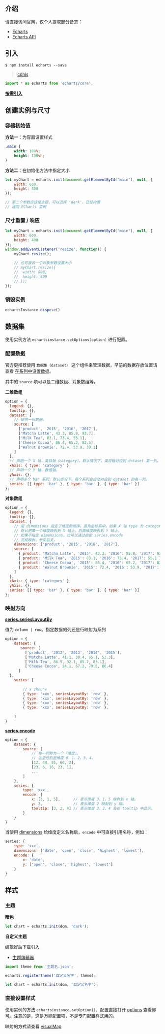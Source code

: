 ## 介绍

请直接访问官网，仅个人提取部分备忘：

- [Echarts](https://echarts.apache.org/handbook/zh/)
- [Echarts API](https://echarts.apache.org/zh/api.html#echarts)



## 引入

```shell
$ npm install echarts --save
```

> [cdnjs](https://cdnjs.com/libraries/echarts)

```js
import * as echarts from 'echarts/core';
```

[**按需引入**](https://echarts.apache.org/handbook/zh/basics/import/#%E6%8C%89%E9%9C%80%E5%BC%95%E5%85%A5-echarts-%E5%9B%BE%E8%A1%A8%E5%92%8C%E7%BB%84%E4%BB%B6)



## 创建实例与尺寸

### 容器初始值

**方法一**：为容器设置样式

```css
.main {
    width: 100%;
    height: 100vh;
}
```

**方法二**：在初始化方法中指定大小

```js
let myChart = echarts.init(document.getElementById("main"), null, {
	width: 600,
	height: 400
});

// 第二个参数应该是主题，可以选择 'dark'，已经内置
// 返回 ECharts 实例
```



### 尺寸重置 / 响应

```js
let myChart = echarts.init(document.getElementById("main"), null, {
	width: 600,
	height: 400
});
window.addEventListener('resize', function() {
    myChart.resize();
    
    // 也可接收一个对象参数设置大小
    // myChart.resize({
  	//	width: 800,
  	//	height: 400
	// });
});
```



### 销毁实例

```js
echartsInstance.dispose()
```



## 数据集

使用实例方法 `echartsinstance.setOptions(option)` 进行配置。

### 配置数据

官方更推荐使用 `数据集（dataset）` 这个组件来管理数据，早前的数据存放位置请查看 [在系列中设置数据](https://echarts.apache.org/handbook/zh/concepts/dataset#在系列中设置数据)。

其中的 `source` 项可以是二维数组、对象数组等。

**二维数组**

```js
option = {
  legend: {},
  tooltip: {},
  dataset: {
    // 提供一份数据。
    source: [
      ['product', '2015', '2016', '2017'],
      ['Matcha Latte', 43.3, 85.8, 93.7],
      ['Milk Tea', 83.1, 73.4, 55.1],
      ['Cheese Cocoa', 86.4, 65.2, 82.5],
      ['Walnut Brownie', 72.4, 53.9, 39.1]
    ]
  },
  // 声明一个 X 轴，类目轴（category）。默认情况下，类目轴对应到 dataset 第一列。
  xAxis: { type: 'category' },
  // 声明一个 Y 轴，数值轴。
  yAxis: {},
  // 声明多个 bar 系列，默认情况下，每个系列会自动对应到 dataset 的每一列。
  series: [{ type: 'bar' }, { type: 'bar' }, { type: 'bar' }]
};
```

**对象数组**

```js
option = {
  legend: {},
  tooltip: {},
  dataset: {
    // 用 dimensions 指定了维度的顺序。直角坐标系中，如果 X 轴 type 为 category，
    // 默认把第一个维度映射到 X 轴上，后面维度映射到 Y 轴上。
    // 如果不指定 dimensions，也可以通过指定 series.encode
    // 完成映射，参见后文。
    dimensions: ['product', '2015', '2016', '2017'],
    source: [
      { product: 'Matcha Latte', '2015': 43.3, '2016': 85.8, '2017': 93.7 },
      { product: 'Milk Tea', '2015': 83.1, '2016': 73.4, '2017': 55.1 },
      { product: 'Cheese Cocoa', '2015': 86.4, '2016': 65.2, '2017': 82.5 },
      { product: 'Walnut Brownie', '2015': 72.4, '2016': 53.9, '2017': 39.1 }
    ]
  },
  xAxis: { type: 'category' },
  yAxis: {},
  series: [{ type: 'bar' }, { type: 'bar' }, { type: 'bar' }]
};
```



### 映射方向

[**series.seriesLayoutBy**](https://echarts.apache.org/zh/option.html#series-line.seriesLayoutBy)

值为 ` column | row `。指定数据的列还是行映射为系列

```js
option = {
    dataset: {
       source: [
         ['product', '2012', '2013', '2014', '2015'],
         ['Matcha Latte', 41.1, 30.4, 65.1, 53.3],
         ['Milk Tea', 86.5, 92.1, 85.7, 83.1],
         ['Cheese Cocoa', 24.1, 67.2, 79.5, 86.4]
      ]
  },
    series: [
        
        // x zhou'w
        { type: 'xxx', seriesLayoutBy: 'row' },
        { type: 'xxx', seriesLayoutBy: 'row' },
        { type: 'xxx', seriesLayoutBy: 'row' },
        { type: 'xxx', seriesLayoutBy: 'row' },
        
    ]
}
```



[**series.encode**](https://echarts.apache.org/option.html#series.encode)

```js
option = {
    dataset: {
        source: [
            // 每一列称为一个『维度』。
            // 这里分别是维度 0、1、2、3、4。
            [12, 44, 55, 66, 2],
            [23, 6, 16, 23, 1],
            ...
        ]
    },
    series: {
        type: 'xxx',
        encode: {
            x: [3, 1, 5],      // 表示维度 3、1、5 映射到 x 轴。
            y: 2,              // 表示维度 2 映射到 y 轴。
            tooltip: [3, 2, 4] // 表示维度 3、2、4 会在 tooltip 中显示。
        }
    }
}
```

当使用 [dimensions](https://echarts.apache.org/zh/option.html#series.dimensions) 给维度定义名称后，`encode` 中可直接引用名称，例如：

```js
series: {
    type: 'xxx',
    dimensions: ['date', 'open', 'close', 'highest', 'lowest'],
    encode: {
        x: 'date',
        y: ['open', 'close', 'highest', 'lowest']
    }
}
```











## 样式

### 主题

**暗色**

```js
let chart = echarts.init(dom, 'dark');
```

**自定义主题**

编辑好后下载引入

-  [主题编辑器](https://echarts.apache.org/theme-builder.html)

```js
import theme from '主题名.json';

echarts.registerTheme('自定义名字', theme);

let chart = echarts.init(dom, '自定义名字');
```



### 直接设置样式

使用实例的方法 `echartsinstance.setOption()`，配置直接打开 [options](https://echarts.apache.org/zh/option.html#title) 查看即可。注意的是，这是万能配置项，不是专门配置样式用的。

映射的方式请查看 [visualMap](https://echarts.apache.org/zh/option.html#visualMap)



